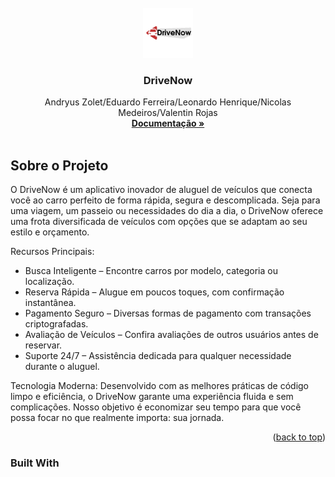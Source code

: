 <!-- PROJECT LOGO -->
<br />
<div align="center">
    <img src="Documentacao/logo.png" alt="Logo" width="80" height="80">
  </a>

  <h3 align="center">DriveNow</h3>

  <p align="center">
    Andryus Zolet/Eduardo Ferreira/Leonardo Henrique/Nicolas Medeiros/Valentin Rojas
    <br />
    <a href="https://github.com/AndryusZolet/DriveNow"><strong>Documentação »</strong></a>
    <br />
    <br />
  </p>
</div>

<!-- ABOUT THE PROJECT -->
## Sobre o Projeto

O DriveNow é um aplicativo inovador de aluguel de veículos que conecta você ao carro perfeito de forma rápida, segura e descomplicada. Seja para uma viagem, um passeio ou necessidades do dia a dia, o DriveNow oferece uma frota diversificada de veículos com opções que se adaptam ao seu estilo e orçamento.

Recursos Principais:
* Busca Inteligente – Encontre carros por modelo, categoria ou localização.
* Reserva Rápida – Alugue em poucos toques, com confirmação instantânea.
* Pagamento Seguro – Diversas formas de pagamento com transações criptografadas.
* Avaliação de Veículos – Confira avaliações de outros usuários antes de reservar.
* Suporte 24/7 – Assistência dedicada para qualquer necessidade durante o aluguel.

Tecnologia Moderna:
Desenvolvido com as melhores práticas de código limpo e eficiência, o DriveNow garante uma experiência fluida e sem complicações. Nosso objetivo é economizar seu tempo para que você possa focar no que realmente importa: sua jornada.

<p align="right">(<a href="#readme-top">back to top</a>)</p>



### Built With




